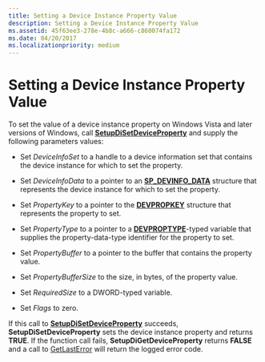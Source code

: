 ```yaml
---
title: Setting a Device Instance Property Value
description: Setting a Device Instance Property Value
ms.assetid: 45f63ee3-278e-4b8c-a666-c860074fa172
ms.date: 04/20/2017
ms.localizationpriority: medium
---
```


# Setting a Device Instance Property Value


To set the value of a device instance property on Windows Vista and later versions of Windows, call [**SetupDiSetDeviceProperty**](/windows/desktop/api/setupapi/nf-setupapi-setupdisetdevicepropertyw) and supply the following parameters values:

-   Set *DeviceInfoSet* to a handle to a device information set that contains the device instance for which to set the property.

-   Set *DeviceInfoData* to a pointer to an [**SP_DEVINFO_DATA**](/windows/win32/api/setupapi/ns-setupapi-sp_devinfo_data) structure that represents the device instance for which to set the property.

-   Set *PropertyKey* to a pointer to the [**DEVPROPKEY**](./devpropkey.md) structure that represents the property to set.

-   Set *PropertyType* to a pointer to a [**DEVPROPTYPE**](/previous-versions/ff543546(v=vs.85))-typed variable that supplies the property-data-type identifier for the property to set.

-   Set *PropertyBuffer* to a pointer to the buffer that contains the property value.

-   Set *PropertyBufferSize* to the size, in bytes, of the property value.

-   Set *RequiredSize* to a DWORD-typed variable.

-   Set *Flags* to zero.

If this call to [**SetupDiSetDeviceProperty**](/windows/desktop/api/setupapi/nf-setupapi-setupdisetdevicepropertyw) succeeds, **SetupDiSetDeviceProperty** sets the device instance property and returns **TRUE**. If the function call fails, **SetupDiGetDeviceProperty** returns **FALSE** and a call to [GetLastError](https://go.microsoft.com/fwlink/p/?linkid=169416) will return the logged error code.

 

